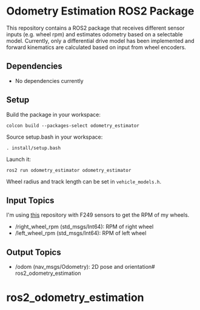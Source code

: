 
# Odometry Estimation ROS2 Package
This repository contains a ROS2 package that receives different sensor inputs (e.g. wheel rpm) and estimates odometry based on a selectable model. Currently, only a differential drive model has been implemented and forward kinematics are calculated based on input from wheel encoders.

## Dependencies
- No dependencies currently

## Setup

Build the package in your workspace:

    colcon build --packages-select odometry_estimator

Source setup.bash in your workspace:

    . install/setup.bash
    
Launch it:

    ros2 run odometry_estimator odometry_estimator

Wheel radius and track length can be set in `vehicle_models.h`.

## Input Topics
I'm using [this](https://github.com/hiwad-aziz/ros2_f249_driver) repository with F249 sensors to get the RPM of my wheels.
- /right_wheel_rpm (std_msgs/Int64): RPM of right wheel
- /left_wheel_rpm (std_msgs/Int64): RPM of left wheel

## Output Topics
- /odom (nav_msgs/Odometry): 2D pose and orientation# ros2_odometry_estimation
# ros2_odometry_estimation
